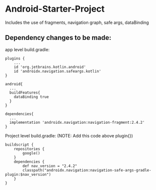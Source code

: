 # Android-Starter-Project
Includes the use of fragments, navigation graph, safe args, dataBinding

## Dependency changes to be made:  

app level build.gradle:  
```
plugins {
    ...
    id 'org.jetbrains.kotlin.android'
    id 'androidx.navigation.safeargs.kotlin'
}

android{
  ...
  buildFeatures{
    dataBinding true
  }
}

dependencies{
  ...
  implementation 'androidx.navigation:navigation-fragment:2.4.2'
}
```

Project level build.gradle: (NOTE: Add this code above plugin{})  
```
buildscript {
    repositories {
        google()
    }
    dependencies {
        def nav_version = "2.4.2"
        classpath("androidx.navigation:navigation-safe-args-gradle-plugin:$nav_version")
    }
}
```
